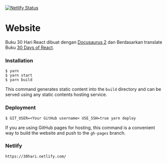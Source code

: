 [![Netlify Status](https://api.netlify.com/api/v1/badges/e2614683-9c74-4ae0-89dc-59ed5e6b818b/deploy-status)](https://app.netlify.com/sites/30hari/deploys)

# Website

Buku 30 Hari React dibuat dengan [Docusaurus 2](https://v2.docusaurus.io/) dan Berdasarkan translate Buku [30 Days of React](https://github.com/fullstackreact/30-days-of-react).

### Installation

```
$ yarn
$ yarn start
$ yarn build
```

This command generates static content into the `build` directory and can be served using any static contents hosting service.

### Deployment

```
$ GIT_USER=<Your GitHub username> USE_SSH=true yarn deploy
```

If you are using GitHub pages for hosting, this command is a convenient way to build the website and push to the `gh-pages` branch.

### Netlify

```
https://30hari.netlify.com/
```
